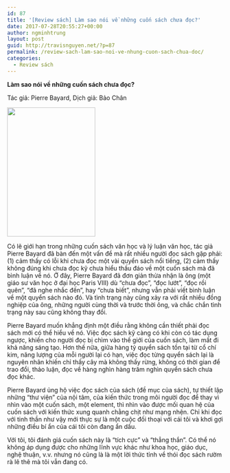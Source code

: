 ```yaml
---
id: 87
title: '[Review sách] Làm sao nói về những cuốn sách chưa đọc?'
date: 2017-07-28T20:55:27+00:00
author: ngminhtrung
layout: post
guid: http://travisnguyen.net/?p=87
permalink: /review-sach-lam-sao-noi-ve-nhung-cuon-sach-chua-doc/
categories:
  - Review sách
---
```

**Làm sao nói về những cuốn sách chưa đọc?**
  
Tác giả: Pierre Bayard, Dịch giả: Bảo Chân

<img class="alignnone size-medium wp-image-89" src="http://travisnguyen.net/wp-content/uploads/2017/07/32193917-205x300.jpg" alt="" width="205" height="300" srcset="http://travisnguyen.net/wp-content/uploads/2017/07/32193917-205x300.jpg 205w, http://travisnguyen.net/wp-content/uploads/2017/07/32193917.jpg 318w" sizes="(max-width: 205px) 85vw, 205px" />

Có lẽ giới hạn trong những cuốn sách văn học và lý luận văn học, tác giả Pierre Bayard đã bàn đến một vấn đề mà rất nhiều người đọc sách gặp phải: (1) cảm thấy có lỗi khi chưa đọc một vài quyển sách nổi tiếng, (2) cảm thấy không đúng khi chưa đọc kỹ chưa hiểu thấu đáo về một cuốn sách mà đã bình luận về nó. Ở đây, Pierre Bayard đã đơn giản thừa nhận là ông (một giáo sư văn học ở đại học Paris VIII) dù &#8220;chưa đọc&#8221;, &#8220;đọc lướt&#8221;, &#8220;đọc rồi quên&#8221;, &#8220;đã nghe nhắc đến&#8221;, hay &#8220;chưa biết&#8221;, nhưng vẫn phải viết bình luận về một quyển sách nào đó. Và tình trạng này cũng xảy ra với rất nhiều đồng nghiệp của ông, những người cùng thời và trước thời ông, và chắc chắn tình trạng này sau cũng không thay đổi.

Pierre Bayard muốn khẳng định một điều rằng không cần thiết phải đọc sách mới có thể hiểu về nó. Việc đọc sách kỹ càng có khi còn có tác dụng ngược, khiến cho người đọc bị chìm vào thế giới của cuốn sách, làm mất đi khả năng sáng tạo. Hơn thế nữa, giữa hàng tỷ quyển sách tồn tại từ cổ chí kim, năng lượng của mỗi người lại có hạn, việc đọc từng quyển sách lại là nguyên nhân khiến chỉ thấy cây mà không thấy rừng, không có thời gian để trao đổi, thảo luận, đọc về hàng nghìn hàng trăm nghìn quyển sách chưa đọc khác.

Pierre Bayard ủng hộ việc đọc sách của sách (đề mục của sách), tự thiết lập những &#8220;thư viện&#8221; của nội tâm, của kiến thức trong môi người đọc để thay vì nhìn vào một cuốn sách, một element, thì nhìn vào được mối quan hệ của cuốn sách với kiến thức xung quanh chằng chịt như mạng nhện. Chỉ khi đọc với tinh thần như vậy mới thực sự là một cuộc đối thoại với cái tôi và khơi gợi những điều bí ẩn của cái tôi còn đang ẩn dấu.

Với tôi, tôi đánh giá cuốn sách này là &#8220;tích cực&#8221; và &#8220;thẳng thắn&#8221;. Có thể nó không áp dụng được cho những lĩnh vực khác như khoa học, giáo dục, nghệ thuận, v.v. nhưng nó cũng là là một lời thức tỉnh về thói đọc sách rườm rà lê thê mà tôi vẫn đang có.